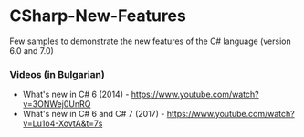 CSharp-New-Features
===================

Few samples to demonstrate the new features of the C# language (version 6.0 and 7.0)

### Videos (in Bulgarian)

* What's new in C# 6 (2014) - https://www.youtube.com/watch?v=3ONWej0UnRQ
* What's new in C# 6 and C# 7 (2017) - https://www.youtube.com/watch?v=Lu1o4-XovtA&t=7s
